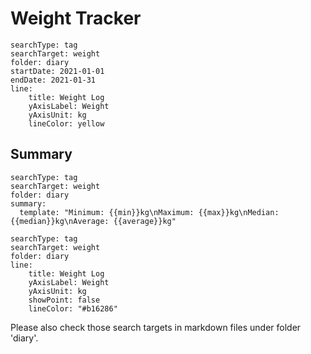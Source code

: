 # Weight Tracker

``` tracker
searchType: tag
searchTarget: weight
folder: diary
startDate: 2021-01-01
endDate: 2021-01-31
line:
    title: Weight Log
    yAxisLabel: Weight
    yAxisUnit: kg
    lineColor: yellow
```

## Summary
``` tracker
searchType: tag
searchTarget: weight
folder: diary
summary:
  template: "Minimum: {{min}}kg\nMaximum: {{max}}kg\nMedian: {{median}}kg\nAverage: {{average}}kg"
```

``` tracker
searchType: tag
searchTarget: weight
folder: diary
line:
    title: Weight Log
    yAxisLabel: Weight
    yAxisUnit: kg
    showPoint: false
    lineColor: "#b16286"
```

Please also check those search targets in markdown files under folder 'diary'.









